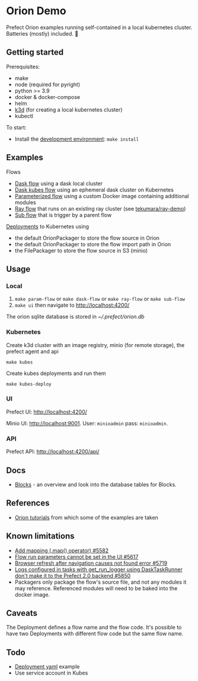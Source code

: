 # Orion Demo

Prefect Orion examples running self-contained in a local kubernetes cluster. Batteries (mostly) included. 🔋

## Getting started

Prerequisites:

- make
- node (required for pyright)
- python >= 3.9
- docker & docker-compose
- helm
- [k3d](https://k3d.io/) (for creating a local kubernetes cluster)
- kubectl

To start:

- Install the [development environment](CONTRIBUTING.md#Development-environment): `make install`

## Examples

Flows

- [Dask flow](flows/dask_flow.py) using a dask local cluster
- [Dask kubes flow](flows/dask_kubes_flow.py) using an ephemeral dask cluster on Kubernetes
- [Parameterized flow](flows/param_flow.py) using a custom Docker image containing additional modules
- [Ray flow](flows/ray_flow.py) that runs on an existing ray cluster (see [tekumara/ray-demo](https://github.com/tekumara/ray-demo))
- [Sub flow](flows/sub_flow.py) that is trigger by a parent flow

[Deployments](flows/kubes_deployments.py) to Kubernetes using

- the default OrionPackager to store the flow source in Orion
- the default OrionPackager to store the flow import path in Orion
- the FilePackager to store the flow source in S3 (minio)

## Usage

### Local

1. `make param-flow` or `make dask-flow` or `make ray-flow` or `make sub-flow`
1. `make ui` then navigate to [http://localhost:4200/](http://localhost:4200/)

The orion sqlite database is stored in _~/.prefect/orion.db_

### Kubernetes

Create k3d cluster with an image registry, minio (for remote storage), the prefect agent and api

```
make kubes
```

Create kubes deployments and run them

```
make kubes-deploy
```

### UI

Prefect UI: [http://localhost:4200/](http://localhost:4200/)

Minio UI: [http://localhost:9001](http://localhost:9001). User: `minioadmin` pass: `minioadmin`.

### API

Prefect API: [http://localhost:4200/api/](http://localhost:4200/api/)

## Docs

- [Blocks](blocks.md) - an overview and look into the database tables for Blocks.

## References

- [Orion tutorials](https://orion-docs.prefect.io/tutorials/first-steps/) from which some of the examples are taken

## Known limitations

- [Add mapping (.map() operator) #5582](https://github.com/PrefectHQ/prefect/issues/5582)
- [Flow run parameters cannot be set in the UI #5617](https://github.com/PrefectHQ/prefect/issues/5617)
- [Browser refresh after navigation causes not found error #5719](https://github.com/PrefectHQ/prefect/issues/5719)
- [Logs configured in tasks with get_run_logger using DaskTaskRunner don't make it to the Prefect 2.0 backend #5850](https://github.com/PrefectHQ/prefect/issues/5850)
- Packagers only package the flow's source file, and not any modules it may reference. Referenced modules will need to be baked into the docker image.

## Caveats

The Deployment defines a flow name and the flow code. It's possible to have two Deployments with different flow code but the same flow name.

## Todo

- [Deployment yaml](https://orion-docs.prefect.io/concepts/deployments/#deployment-object) example
- Use service account in Kubes
